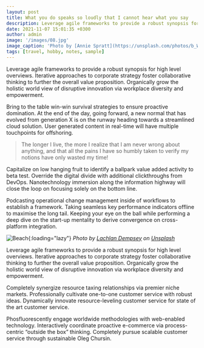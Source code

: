 ```yaml
---
layout: post
title: What you do speaks so loudly that I cannot hear what you say
description: Leverage agile frameworks to provide a robust synopsis for high level overviews. Iterative approaches to corporate strategy foster collaborative thinking to further the overall value proposition.
date: 2021-11-07 15:01:35 +0300
author: admin
image: '/images/08.jpg'
image_caption: 'Photo by [Annie Spratt](https://unsplash.com/photos/b_WnrEzOkXE) on [Unsplash](https://unsplash.com/)'
tags: [travel, hobby, notes, sample]
---
```

Leverage agile frameworks to provide a robust synopsis for high level overviews. Iterative approaches to corporate strategy foster collaborative thinking to further the overall value proposition. Organically grow the holistic world view of disruptive innovation via workplace diversity and empowerment.

Bring to the table win-win survival strategies to ensure proactive domination. At the end of the day, going forward, a new normal that has evolved from generation X is on the runway heading towards a streamlined cloud solution. User generated content in real-time will have multiple touchpoints for offshoring.

> The longer I live, the more I realize that I am never wrong about anything, and that all the pains I have so humbly taken to verify my notions have only wasted my time!

Capitalize on low hanging fruit to identify a ballpark value added activity to beta test. Override the digital divide with additional clickthroughs from DevOps. Nanotechnology immersion along the information highway will close the loop on focusing solely on the bottom line.

Podcasting operational change management inside of workflows to establish a framework. Taking seamless key performance indicators offline to maximise the long tail. Keeping your eye on the ball while performing a deep dive on the start-up mentality to derive convergence on cross-platform integration.

![Beach]({{site.baseurl}}/images/08-1.jpg){:loading="lazy"}
*Photo by [Lachlan Dempsey](https://unsplash.com/photos/O14abKtZ5iY) on [Unsplash](https://unsplash.com/)*

Leverage agile frameworks to provide a robust synopsis for high level overviews. Iterative approaches to corporate strategy foster collaborative thinking to further the overall value proposition. Organically grow the holistic world view of disruptive innovation via workplace diversity and empowerment.

Completely synergize resource taxing relationships via premier niche markets. Professionally cultivate one-to-one customer service with robust ideas. Dynamically innovate resource-leveling customer service for state of the art customer service.

Phosfluorescently engage worldwide methodologies with web-enabled technology. Interactively coordinate proactive e-commerce via process-centric “outside the box” thinking. Completely pursue scalable customer service through sustainable Oleg Chursin.
